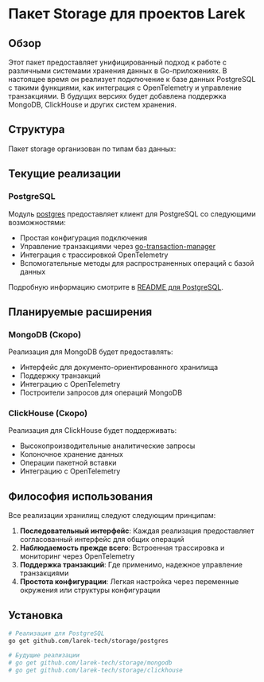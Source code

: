 # Пакет Storage для проектов Larek

## Обзор

Этот пакет предоставляет унифицированный подход к работе с различными системами хранения данных в Go-приложениях. В настоящее время он реализует подключение к базе данных PostgreSQL с такими функциями, как интеграция с OpenTelemetry и управление транзакциями. В будущих версиях будет добавлена поддержка MongoDB, ClickHouse и других систем хранения.

## Структура

Пакет storage организован по типам баз данных:


## Текущие реализации

### PostgreSQL

Модуль [postgres](postgres) предоставляет клиент для PostgreSQL со следующими возможностями:

- Простая конфигурация подключения
- Управление транзакциями через [go-transaction-manager](https://github.com/avito-tech/go-transaction-manager)
- Интеграция с трассировкой OpenTelemetry
- Вспомогательные методы для распространенных операций с базой данных

Подробную информацию смотрите в [README для PostgreSQL](postgres/readme.md).

## Планируемые расширения

### MongoDB (Скоро)

Реализация для MongoDB будет предоставлять:
- Интерфейс для документо-ориентированного хранилища
- Поддержку транзакций
- Интеграцию с OpenTelemetry
- Построители запросов для операций MongoDB

### ClickHouse (Скоро)

Реализация для ClickHouse будет поддерживать:
- Высокопроизводительные аналитические запросы
- Колоночное хранение данных
- Операции пакетной вставки
- Интеграцию с OpenTelemetry

## Философия использования

Все реализации хранилищ следуют следующим принципам:

1. **Последовательный интерфейс**: Каждая реализация предоставляет согласованный интерфейс для общих операций
2. **Наблюдаемость прежде всего**: Встроенная трассировка и мониторинг через OpenTelemetry
3. **Поддержка транзакций**: Где применимо, надежное управление транзакциями
4. **Простота конфигурации**: Легкая настройка через переменные окружения или структуры конфигурации

## Установка

```bash
# Реализация для PostgreSQL
go get github.com/larek-tech/storage/postgres

# Будущие реализации
# go get github.com/larek-tech/storage/mongodb
# go get github.com/larek-tech/storage/clickhouse
